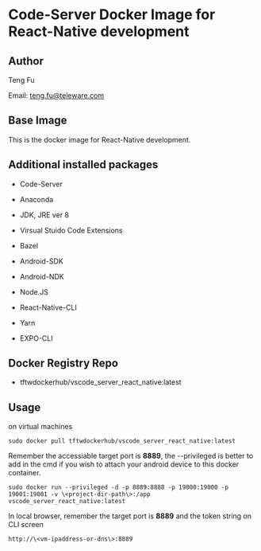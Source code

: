 # Code-Server Docker Image for React-Native development #

## Author ##

Teng Fu

Email: teng.fu@teleware.com

## Base Image ##
This is the docker image for React-Native development.

## Additional installed packages ##

- Code-Server

- Anaconda

- JDK, JRE ver 8

- Virsual Stuido Code Extensions

- Bazel

- Android-SDK

- Android-NDK

- Node.JS

- React-Native-CLI

- Yarn

- EXPO-CLI


## Docker Registry Repo ##

-  tftwdockerhub/vscode_server_react_native:latest

## Usage ##

on virtual machines


```
sudo docker pull tftwdockerhub/vscode_server_react_native:latest
```

Remember the accessiable target port is __8889__, the --privileged is better to add in the cmd if you wish to attach your android device to this docker container.
```
sudo docker run --privileged -d -p 8889:8888 -p 19000:19000 -p 19001:19001 -v \<project-dir-path\>:/app vscode_server_react_native:latest
```

In local browser, remember the target port is __8889__ and the token string on CLI screen
```
http://\<vm-ipaddress-or-dns\>:8889
```